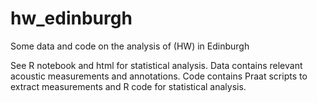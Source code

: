 # hw_edinburgh
Some data and code on the analysis of (HW) in Edinburgh

See R notebook and html for statistical analysis. Data contains relevant acoustic measurements and annotations. Code contains Praat scripts to extract measurements and R code for statistical analysis. 
